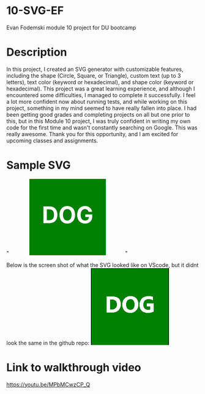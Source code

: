 # 10-SVG-EF
Evan Fodemski module 10 project for DU bootcamp

# Description
In this project, I created an SVG generator with customizable features, including the shape (Circle, Square, or Triangle), custom text (up to 3 letters), text color (keyword or hexadecimal), and shape color (keyword or hexadecimal). This project was a great learning experience, and although I encountered some difficulties, I managed to complete it successfully. I feel a lot more confident now about running tests, and while working on this project, something in my mind seemed to have really fallen into place. I had been getting good grades and completing projects on all but one prior to this, but in this Module 10 project, I was truly confident in writing my own code for the first time and wasn't constantly searching on Google. This was really awesome. Thank you for this opportunity, and I am excited for upcoming classes and assignments.

# Sample SVG
" <svg width="300" height="200"><rect x="50" y="0" width="200" height="200" fill="Green"/><text x="150" y="100" font-weight="bold" font-size="60" fill="white" text-anchor="middle" alignment-baseline="middle">DOG</text></svg>"

Below is the screen shot of what the SVG looked like on VScode, but it didnt look the same in the github repo:
![Alt text](<dog ss.png>)

 # Link to walkthrough video
 https://youtu.be/MPbMCwzCP_Q